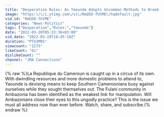 ```yaml
---
title: "Desperation Rules: As Yaounde Adopts Uncommon Methods to Break Our Lines, Lessons We Must Learn!"
image: "https:\/\/i.ytimg.com\/vi\/RmQ5D-fUtME\/hqdefault.jpg"
vid_id: "RmQ5D-fUtME"
categories: "News-Politics"
tags: ["Desperation","Rules:","Yaounde"]
date: "2022-03-20T05:33:36+03:00"
vid_date: "2022-03-19T18:45:10Z"
duration: "PT43M9S"
viewcount: "2275"
likeCount: "61"
dislikeCount: ""
channel: "JMA Connections"
---
```

{% raw %}La Republique du Cameroun is caught up in a circus of its own. With dwindling resources and more domestic problems to attend to, Yaounde is devising means to keep Southern Cameroonians busy against ourselves while they sought themselves out. The Fulani community in Ambazonia has been identified as the weakest link for manipulation. Will Ambazonians close their eyes to this ungodly practice? This is the issue we must all address now than ever before. Watch, share, and subscribe.{% endraw %}
